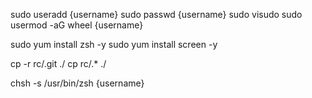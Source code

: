 
sudo useradd {username}
sudo passwd {username}
sudo visudo
sudo usermod -aG wheel {username}

sudo yum install zsh -y
sudo yum install screen -y

cp -r rc/.git ./
cp rc/.* ./


chsh -s /usr/bin/zsh {username}

